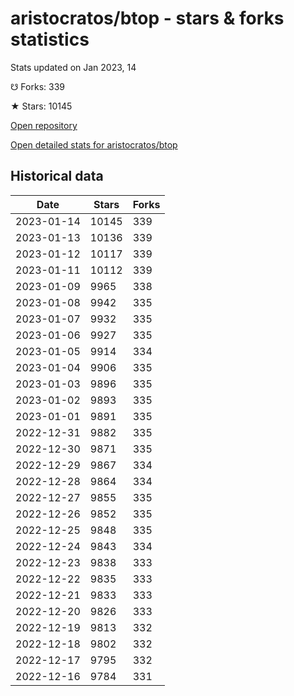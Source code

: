 # aristocratos/btop - stars & forks statistics

Stats updated on Jan 2023, 14

☋ Forks: 339

★ Stars: 10145

[Open repository](https://github.com/aristocratos/btop)

[Open detailed stats for aristocratos/btop](https://reviewgithub.com/rep/aristocratos/btop)

## Historical data
| Date | Stars | Forks |
|------|-------|-------|
| 2023-01-14 | 10145 | 339 | 
| 2023-01-13 | 10136 | 339 | 
| 2023-01-12 | 10117 | 339 | 
| 2023-01-11 | 10112 | 339 | 
| 2023-01-09 | 9965 | 338 | 
| 2023-01-08 | 9942 | 335 | 
| 2023-01-07 | 9932 | 335 | 
| 2023-01-06 | 9927 | 335 | 
| 2023-01-05 | 9914 | 334 | 
| 2023-01-04 | 9906 | 335 | 
| 2023-01-03 | 9896 | 335 | 
| 2023-01-02 | 9893 | 335 | 
| 2023-01-01 | 9891 | 335 | 
| 2022-12-31 | 9882 | 335 | 
| 2022-12-30 | 9871 | 335 | 
| 2022-12-29 | 9867 | 334 | 
| 2022-12-28 | 9864 | 334 | 
| 2022-12-27 | 9855 | 335 | 
| 2022-12-26 | 9852 | 335 | 
| 2022-12-25 | 9848 | 335 | 
| 2022-12-24 | 9843 | 334 | 
| 2022-12-23 | 9838 | 333 | 
| 2022-12-22 | 9835 | 333 | 
| 2022-12-21 | 9833 | 333 | 
| 2022-12-20 | 9826 | 333 | 
| 2022-12-19 | 9813 | 332 | 
| 2022-12-18 | 9802 | 332 | 
| 2022-12-17 | 9795 | 332 | 
| 2022-12-16 | 9784 | 331 | 

